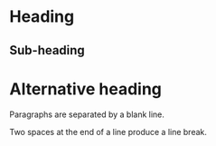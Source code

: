 Heading
=======

Sub-heading
-----------

# Alternative heading #

Paragraphs are separated
by a blank line.

Two spaces at the end of a line
produce a line break.
